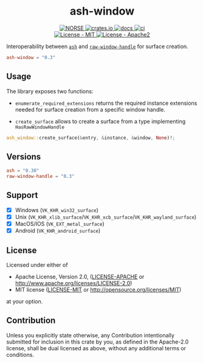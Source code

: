 
<h1 align="center">ash-window</h1>
<p align="center">
    <a href="https://github.com/norse-rs">
      <img src="https://img.shields.io/badge/project-norse-9cf.svg?style=flat-square" alt="NORSE">
    </a>
    <a href="https://crates.io/crates/ash-window">
      <img src="https://img.shields.io/crates/v/ash-window?style=flat-square" alt = "crates.io">
    </a>
    <a href="https://docs.rs/ash-window">
      <img src="https://docs.rs/ash-window/badge.svg?style=flat-square" alt="docs">
    </a>
    <a href="https://github.com/norse-rs/ash-window/actions">
      <img src="https://github.com/norse-rs/ash-window/workflows/ci/badge.svg?style=flat" alt="ci">
    </a>
    <br>
    <a href="LICENSE-MIT">
      <img src="https://img.shields.io/badge/license-MIT-green.svg?style=flat-square" alt="License - MIT">
    </a>
    <a href="LICENSE-APACHE">
      <img src="https://img.shields.io/badge/license-APACHE2-green.svg?style=flat-square" alt="License - Apache2">
    </a>
</p>

Interoperability between [`ash`](https://github.com/MaikKlein/ash) and [`raw-window-handle`](https://github.com/rust-windowing/raw-window-handle) for surface creation.

```toml
ash-window = "0.3"
```

## Usage

The library exposes two functions:

- `enumerate_required_extensions` returns the required instance extensions needed for surface creation from a specific window handle.

- `create_surface` allows to create a surface from a type implementing `HasRawWindowHandle`

```rust
ash_window::create_surface(&entry, &instance, &window, None)?;
```

## Versions
```toml
ash = "0.30"
raw-window-handle = "0.3"
```

## Support

- [x] Windows (`VK_KHR_win32_surface`)
- [x] Unix (`VK_KHR_xlib_surface`/`VK_KHR_xcb_surface`/`VK_KHR_wayland_surface`)
- [x] MacOS/IOS (`VK_EXT_metal_surface`)
- [x] Android (`VK_KHR_android_surface`)

## License

Licensed under either of

* Apache License, Version 2.0, ([LICENSE-APACHE](LICENSE-APACHE) or http://www.apache.org/licenses/LICENSE-2.0)
* MIT license ([LICENSE-MIT](LICENSE-MIT) or http://opensource.org/licenses/MIT)

at your option.

## Contribution

Unless you explicitly state otherwise, any Contribution intentionally submitted for inclusion in this crate by you, as defined in the Apache-2.0 license, shall be dual licensed as above, without any additional terms or conditions.
